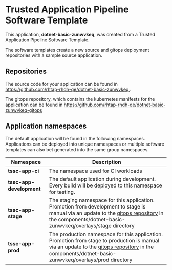 # Trusted Application Pipeline Software Template

This application, **dotnet-basic-zunwvkeq**, was created from a Trusted Application Pipeline Software Template.

The software templates create a new source and gitops deployment repositories with a sample source application. 

## Repositories

The source code for your application can be found in [https://github.com/rhtap-rhdh-qe/dotnet-basic-zunwvkeq ](https://github.com/rhtap-rhdh-qe/dotnet-basic-zunwvkeq ).
 
The gitops repository, which contains the kubernetes manifests for the application can be found in 
[https://github.com/rhtap-rhdh-qe/dotnet-basic-zunwvkeq-gitops ](https://github.com/rhtap-rhdh-qe/dotnet-basic-zunwvkeq-gitops ) 

## Application namespaces 

The default application will be found in the following namespaces. Applications can be deployed into unique namespaces or multiple software templates can also bet generated into the same group namespaces.  

|  Namespace   |  Description   |  
| -------- | -------- |
| **tssc-app-ci** | The namespace used for CI workloads |
| **tssc-app-development** | The default application during development. Every build will be deployed to this namespace for testing. |
| **tssc-app-stage** | The staging namespace for this application. Promotion from development to stage is manual via an update to the [gitops repository](https://github.com/rhtap-rhdh-qe/dotnet-basic-zunwvkeq-gitops ) in the components/dotnet-basic-zunwvkeq/overlays/stage directory |
| **tssc-app-prod** | The production namespace for this application. Promotion from stage to production is manual via an update to the [gitops repository](https://github.com/rhtap-rhdh-qe/dotnet-basic-zunwvkeq-gitops ) in the components/dotnet-basic-zunwvkeq/overlays/prod directory |